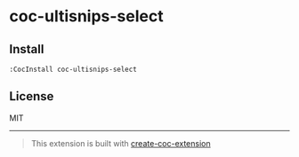 # coc-ultisnips-select

## Install

`:CocInstall coc-ultisnips-select`

## License

MIT

---

> This extension is built with [create-coc-extension](https://github.com/fannheyward/create-coc-extension)
